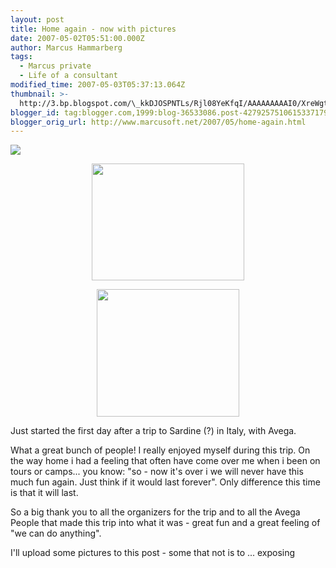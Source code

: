 ```yaml
---
layout: post
title: Home again - now with pictures
date: 2007-05-02T05:51:00.000Z
author: Marcus Hammarberg
tags:
  - Marcus private
  - Life of a consultant
modified_time: 2007-05-03T05:37:13.064Z
thumbnail: >-
  http://3.bp.blogspot.com/\_kkDJOSPNTLs/Rjl08YeKfqI/AAAAAAAAAI0/XreWgtMyEK0/s72-c/PICT1512.JPG
blogger_id: tag:blogger.com,1999:blog-36533086.post-4279257510615337179
blogger_orig_url: http://www.marcusoft.net/2007/05/home-again.html
---
```


[<img
src="http://3.bp.blogspot.com/_kkDJOSPNTLs/Rjl08YeKfqI/AAAAAAAAAI0/XreWgtMyEK0/s320/PICT1512.JPG"
id="BLOGGER_PHOTO_ID_5060204237037403810"
style="DISPLAY: block; MARGIN: 0px auto 10px; CURSOR: hand; TEXT-ALIGN: center"
data-border="0" />](http://3.bp.blogspot.com/_kkDJOSPNTLs/Rjl08YeKfqI/AAAAAAAAAI0/XreWgtMyEK0/s1600-h/PICT1512.JPG)



[<img
src="http://2.bp.blogspot.com/_kkDJOSPNTLs/Rjl0LIeKfpI/AAAAAAAAAIs/GNrCoVIf800/s320/PICT1503.JPG"
id="BLOGGER_PHOTO_ID_5060203390928846482"
style="DISPLAY: block; MARGIN: 0px auto 10px; CURSOR: hand; TEXT-ALIGN: center"
data-border="0" width="244" height="187" />](http://2.bp.blogspot.com/_kkDJOSPNTLs/Rjl0LIeKfpI/AAAAAAAAAIs/GNrCoVIf800/s1600-h/PICT1503.JPG)




[<img
src="http://2.bp.blogspot.com/_kkDJOSPNTLs/Rjlz9IeKfoI/AAAAAAAAAIk/2hFMvOjWonY/s320/PICT1484.JPG"
id="BLOGGER_PHOTO_ID_5060203150410677890"
style="DISPLAY: block; MARGIN: 0px auto 10px; CURSOR: hand; TEXT-ALIGN: center"
data-border="0" width="228" height="204" />](http://2.bp.blogspot.com/_kkDJOSPNTLs/Rjlz9IeKfoI/AAAAAAAAAIk/2hFMvOjWonY/s1600-h/PICT1484.JPG)


Just started the first day after a trip to Sardine (?) in Italy, with
Avega.

What a great bunch of people! I really enjoyed myself during this trip.
On the way home i had a feeling that often have come over me when i been
on tours or camps... you know: "so - now it's over i we will never have
this much fun again. Just think if it would last forever". Only
difference this time is that it will last.

So a big thank you to all the organizers for the trip and to all the
Avega People that made this trip into what it was - great fun and a
great feeling of "we can do anything".

I'll upload some pictures to this post - some that not is to ...
exposing



